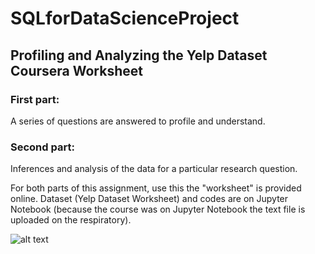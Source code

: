 # SQLforDataScienceProject

## Profiling and Analyzing the Yelp Dataset Coursera Worksheet
### First part:
A series of questions are answered to profile and understand. 
### Second part: 
Inferences and analysis of the data for a particular research question.

For both parts of this assignment, use this the "worksheet" is provided online. Dataset (Yelp Dataset Worksheet) and codes are on Jupyter Notebook (because the course was on Jupyter Notebook the text file is uploaded on the respiratory). 

![alt text](https://d3c33hcgiwev3.cloudfront.net/imageAssetProxy.v1/hOlYbrgyEeeTsRKxhJ5OZg_517578844a2fd129650492eda3186cd1_YelpERDiagram.png?expiry=1545696000000&hmac=vcB_9oSPRTq6lonUaySzcPH84Bp1q9mdHRo36GhpzpY)


